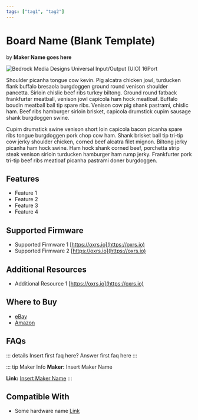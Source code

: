 ```yaml
---
tags: ["tag1", "tag2"]
---
```

# Board Name (Blank Template)
<p class="maker">by <b>Maker Name goes here</b></p>

<!-- Board Image -->
![Bedrock Media Designs Universal Input/Output (UIO) 16Port](/images/assets/product-image.jpg)

<!-- Board Description -->
Shoulder picanha tongue cow kevin. Pig alcatra chicken jowl, turducken flank buffalo bresaola burgdoggen ground round venison shoulder pancetta. Sirloin chislic beef ribs turkey biltong. Ground round fatback frankfurter meatball, venison jowl capicola ham hock meatloaf. Buffalo boudin meatball ball tip spare ribs. Venison cow pig shank pastrami, chislic ham. Beef ribs hamburger sirloin brisket, capicola drumstick cupim sausage shank burgdoggen swine.

Cupim drumstick swine venison short loin capicola bacon picanha spare ribs tongue burgdoggen pork chop cow ham. Shank brisket ball tip tri-tip cow jerky shoulder chicken, corned beef alcatra filet mignon. Biltong jerky picanha ham hock swine. Ham hock shank corned beef, porchetta strip steak venison sirloin turducken hamburger ham rump jerky. Frankfurter pork tri-tip beef ribs meatloaf picanha pastrami doner burgdoggen.

## Features
- Feature 1
- Feature 2
- Feature 3
- Feature 4

## Supported Firmware
- Supported Firmware 1 [https://oxrs.io](https://oxrs.io)
- Supported Firmware 2 [https://oxrs.io](https://oxrs.io)

## Additional Resources
- Additional Resource 1 [https://oxrs.io](https://oxrs.io)

## Where to Buy
- [eBay](https://ebay.com)
- [Amazon](https://amazon.com)

## FAQs
::: details Insert first faq here?
Answer first faq here
:::

::: tip Maker Info
**Maker:** Insert Maker Name

**Link:** [Insert Maker Name](https://oxrs.com)
:::

## Compatible With
- Some hardware name [Link](https://oxrs.com)